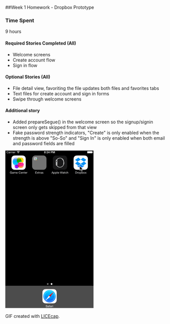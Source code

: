 ##Week 1 Homework - Dropbox Prototype

### Time Spent
9 hours


#### Required Stories Completed (All)
* Welcome screens
* Create account flow
* Sign in flow

#### Optional Stories (All)
* File detail view, favoriting the file updates both files and favorites tabs
* Text files for create account and sign in forms
* Swipe through welcome screens

#### Additional story
* Added prepareSegue() in the welcome screen so the signup/signin screen only gets skipped from that view
* Fake password strength indicators, "Create" is only enabled when the strength is above "So-So" and "Sign In" is only enabled when both email and password fields are filled


![Video Walkthrough](Walkthrough.gif)


GIF created with [LICEcap](http://licecap.en.softonic.com/ "Download LICEcap").
